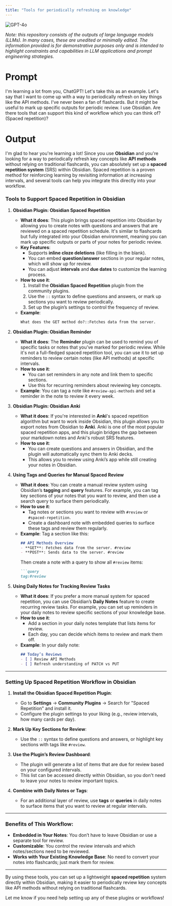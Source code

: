 ```yaml
---
title: "Tools for periodically refreshing on knowledge"
---
```

![GPT-4o](https://img.shields.io/badge/GPT--4o-3333FF?style=for-the-badge&logo=openai&logoColor=white)



*Note: this repository consists of the outputs of large language models (LLMs). In many cases, these are unedited or minimally edited. The information provided is for demonstrative purposes only and is intended to highlight constraints and capabilities in LLM applications and prompt engineering strategies.*


# Prompt

I'm learning a lot from you, ChatGPT! Let's take this as an example. Let's say that I want to come up with a way to periodically refresh on key things like the API methods. I've never been a fan of flashcards. But it might be useful to mark up specific outputs for periodic review. I use Obsidian. Are there tools that can support this kind of workflow which you can think of? (Spaced repetition)?

# Output

I'm glad to hear you're learning a lot! Since you use **Obsidian** and you're looking for a way to periodically refresh key concepts like **API methods** without relying on traditional flashcards, you can absolutely set up a **spaced repetition system** (SRS) within Obsidian. Spaced repetition is a proven method for reinforcing learning by revisiting information at increasing intervals, and several tools can help you integrate this directly into your workflow.

### Tools to Support Spaced Repetition in Obsidian

1. **Obsidian Plugin: Obsidian Spaced Repetition**
   - **What it does**: This plugin brings spaced repetition into Obsidian by allowing you to create notes with questions and answers that are reviewed on a spaced repetition schedule. It's similar to flashcards but fully integrated into your Obsidian environment, meaning you can mark up specific outputs or parts of your notes for periodic review.
   - **Key Features**:
     - Supports **inline cloze deletions** (like filling in the blank).
     - You can embed **question/answer** sections in your regular notes, which will show up for review.
     - You can adjust **intervals** and **due dates** to customize the learning process.
   - **How to use it**:
     1. Install the **Obsidian Spaced Repetition** plugin from the community plugins.
     2. Use the `::` syntax to define questions and answers, or mark up sections you want to review periodically.
     3. Set up the plugin’s settings to control the frequency of review.
   - **Example**:
     ```markdown
     What does the GET method do?::Fetches data from the server.
     ```

2. **Obsidian Plugin: Obsidian Reminder**
   - **What it does**: The **Reminder** plugin can be used to remind you of specific tasks or notes that you’ve marked for periodic review. While it's not a full-fledged spaced repetition tool, you can use it to set up reminders to review certain notes (like API methods) at specific intervals.
   - **How to use it**:
     - You can set reminders in any note and link them to specific sections.
     - Use this for recurring reminders about reviewing key concepts.
   - **Example**:
     You can tag a note like `#review-api-methods` and set a reminder in the note to review it every week.

3. **Obsidian Plugin: Obsidian Anki**
   - **What it does**: If you're interested in **Anki**'s spaced repetition algorithm but want to work inside Obsidian, this plugin allows you to export notes from Obsidian to **Anki**. Anki is one of the most popular spaced repetition apps, and this plugin bridges the gap between your markdown notes and Anki's robust SRS features.
   - **How to use it**:
     - You can create questions and answers in Obsidian, and the plugin will automatically sync them to Anki decks.
     - This allows you to review using Anki’s app while still creating your notes in Obsidian.

4. **Using Tags and Queries for Manual Spaced Review**
   - **What it does**: You can create a manual review system using Obsidian’s **tagging** and **query** features. For example, you can tag key sections of your notes that you want to review, and then use a search query to surface them periodically.
   - **How to use it**:
     - Tag notes or sections you want to review with `#review` or `#spaced-repetition`.
     - Create a dashboard note with embedded queries to surface these tags and review them regularly.
   - **Example**:
     Tag a section like this:
     ```markdown
     ## API Methods Overview
     - **GET**: Fetches data from the server. #review
     - **POST**: Sends data to the server. #review
     ```
     Then create a note with a query to show all `#review` items:
     ```markdown
     ```query
     tag:#review
     ```

5. **Using Daily Notes for Tracking Review Tasks**
   - **What it does**: If you prefer a more manual system for spaced repetition, you can use Obsidian’s **Daily Notes** feature to create recurring review tasks. For example, you can set up reminders in your daily notes to review specific sections of your knowledge base.
   - **How to use it**:
     - Add a section in your daily notes template that lists items for review.
     - Each day, you can decide which items to review and mark them off.
   - **Example**:
     In your daily note:
     ```markdown
     ## Today’s Reviews
     - [ ] Review API Methods
     - [ ] Refresh understanding of PATCH vs PUT
     ```

---

### Setting Up Spaced Repetition Workflow in Obsidian

1. **Install the Obsidian Spaced Repetition Plugin**:
   - Go to **Settings** → **Community Plugins** → Search for "Spaced Repetition" and install it.
   - Configure the plugin settings to your liking (e.g., review intervals, how many cards per day).

2. **Mark Up Key Sections for Review**:
   - Use the `::` syntax to define questions and answers, or highlight key sections with tags like `#review`.

3. **Use the Plugin’s Review Dashboard**:
   - The plugin will generate a list of items that are due for review based on your configured intervals.
   - This list can be accessed directly within Obsidian, so you don't need to leave your notes to review important topics.

4. **Combine with Daily Notes or Tags**:
   - For an additional layer of review, use **tags** or **queries** in daily notes to surface items that you want to review at regular intervals.

---

### Benefits of This Workflow:
- **Embedded in Your Notes**: You don’t have to leave Obsidian or use a separate tool for review.
- **Customizable**: You control the review intervals and which notes/sections need to be reviewed.
- **Works with Your Existing Knowledge Base**: No need to convert your notes into flashcards; just mark them for review.

---

By using these tools, you can set up a lightweight **spaced repetition** system directly within Obsidian, making it easier to periodically review key concepts like API methods without relying on traditional flashcards.

Let me know if you need help setting up any of these plugins or workflows!